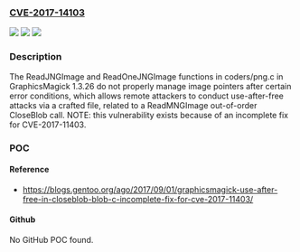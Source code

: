 ### [CVE-2017-14103](https://cve.mitre.org/cgi-bin/cvename.cgi?name=CVE-2017-14103)
![](https://img.shields.io/static/v1?label=Product&message=n%2Fa&color=blue)
![](https://img.shields.io/static/v1?label=Version&message=n%2Fa&color=blue)
![](https://img.shields.io/static/v1?label=Vulnerability&message=n%2Fa&color=brighgreen)

### Description

The ReadJNGImage and ReadOneJNGImage functions in coders/png.c in GraphicsMagick 1.3.26 do not properly manage image pointers after certain error conditions, which allows remote attackers to conduct use-after-free attacks via a crafted file, related to a ReadMNGImage out-of-order CloseBlob call. NOTE: this vulnerability exists because of an incomplete fix for CVE-2017-11403.

### POC

#### Reference
- https://blogs.gentoo.org/ago/2017/09/01/graphicsmagick-use-after-free-in-closeblob-blob-c-incomplete-fix-for-cve-2017-11403/

#### Github
No GitHub POC found.

